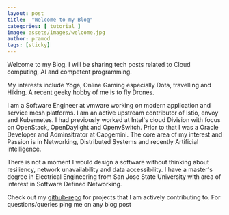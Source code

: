 ```yaml
---
layout: post
title:  "Welcome to my Blog"
categories: [ tutorial ]
image: assets/images/welcome.jpg
author: pramod
tags: [sticky]
---
```

Welcome to my Blog. I will be sharing tech posts related to Cloud computing, AI and competent programming.

My interests include Yoga, Online Gaming especially Dota, travelling and Hiking. A recent geeky hobby of me is to fly Drones.

I am a Software Engineer at vmware working on modern application and service mesh platforms. I am an active upstream contributor of Istio, envoy and Kubernetes. I had previously worked at Intel's cloud Division with focus on OpenStack, OpenDaylight and OpenvSwitch. Prior to that I was a Oracle Developer and Adminsitrator at Capgemini. The core area of my interest and Passion is in Networking, Distributed Systems and recently Artificial intelligence.

There is not a moment I would design a software without thinking about resiliency, network unavailability and data accessibility.
I have a master's degree in Electrical Engineering from San Jose State University with area of interest in Software Defined Networking.

Check out my [github-repo][github-repo] for projects that I am actively contributing to. For questions/queries ping me on any blog post

[github-repo]: https://github.com/pramodrj07
